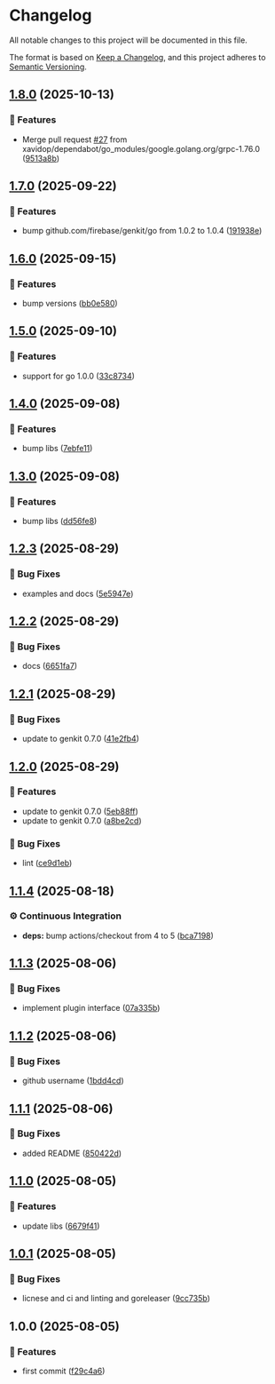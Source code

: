 # Changelog

All notable changes to this project will be documented in this file.

The format is based on [Keep a Changelog](https://keepachangelog.com/en/1.0.0/),
and this project adheres to [Semantic Versioning](https://semver.org/spec/v2.0.0.html).

## [1.8.0](https://github.com/xavidop/genkit-opentelemetry-go/compare/v1.7.0...v1.8.0) (2025-10-13)

### 🚀 Features

* Merge pull request [#27](https://github.com/xavidop/genkit-opentelemetry-go/issues/27) from xavidop/dependabot/go_modules/google.golang.org/grpc-1.76.0 ([9513a8b](https://github.com/xavidop/genkit-opentelemetry-go/commit/9513a8b62917312b51b3935441526940dc7ebe9e))

## [1.7.0](https://github.com/xavidop/genkit-opentelemetry-go/compare/v1.6.0...v1.7.0) (2025-09-22)

### 🚀 Features

* bump github.com/firebase/genkit/go from 1.0.2 to 1.0.4 ([191938e](https://github.com/xavidop/genkit-opentelemetry-go/commit/191938e0c4600224d2ff2b331eab2742f7492db0))

## [1.6.0](https://github.com/xavidop/genkit-opentelemetry-go/compare/v1.5.0...v1.6.0) (2025-09-15)

### 🚀 Features

* bump versions ([bb0e580](https://github.com/xavidop/genkit-opentelemetry-go/commit/bb0e580abd7f6924f52cde913694fb62b4874f8a))

## [1.5.0](https://github.com/xavidop/genkit-opentelemetry-go/compare/v1.4.0...v1.5.0) (2025-09-10)

### 🚀 Features

* support for go 1.0.0 ([33c8734](https://github.com/xavidop/genkit-opentelemetry-go/commit/33c8734ac45bdd4901fd1863196514d7ba4d649b))

## [1.4.0](https://github.com/xavidop/genkit-opentelemetry-go/compare/v1.3.0...v1.4.0) (2025-09-08)

### 🚀 Features

* bump libs ([7ebfe11](https://github.com/xavidop/genkit-opentelemetry-go/commit/7ebfe11632b89bb3fccc49550ee0201aaf9d06d1))

## [1.3.0](https://github.com/xavidop/genkit-opentelemetry-go/compare/v1.2.3...v1.3.0) (2025-09-08)

### 🚀 Features

* bump libs ([dd56fe8](https://github.com/xavidop/genkit-opentelemetry-go/commit/dd56fe8bea45e65bf96381ae3021d6209b1642d8))

## [1.2.3](https://github.com/xavidop/genkit-opentelemetry-go/compare/v1.2.2...v1.2.3) (2025-08-29)

### 🐛 Bug Fixes

* examples and docs ([5e5947e](https://github.com/xavidop/genkit-opentelemetry-go/commit/5e5947e9c543a4540ad3f9472d197bb499587cae))

## [1.2.2](https://github.com/xavidop/genkit-opentelemetry-go/compare/v1.2.1...v1.2.2) (2025-08-29)

### 🐛 Bug Fixes

* docs ([6651fa7](https://github.com/xavidop/genkit-opentelemetry-go/commit/6651fa7c0e7d0ff5f1ea2c419e2895c3ae6720f9))

## [1.2.1](https://github.com/xavidop/genkit-opentelemetry-go/compare/v1.2.0...v1.2.1) (2025-08-29)

### 🐛 Bug Fixes

* update to genkit 0.7.0 ([41e2fb4](https://github.com/xavidop/genkit-opentelemetry-go/commit/41e2fb4a130b6d2032b89b709930b62e19db372d))

## [1.2.0](https://github.com/xavidop/genkit-opentelemetry-go/compare/v1.1.4...v1.2.0) (2025-08-29)

### 🚀 Features

* update to genkit 0.7.0 ([5eb88ff](https://github.com/xavidop/genkit-opentelemetry-go/commit/5eb88ffefd13ed4aa2e4a8eef4adaab2b78d663a))
* update to genkit 0.7.0 ([a8be2cd](https://github.com/xavidop/genkit-opentelemetry-go/commit/a8be2cded4a8c8bbbabe080f4e5001b1945b32cb))

### 🐛 Bug Fixes

* lint ([ce9d1eb](https://github.com/xavidop/genkit-opentelemetry-go/commit/ce9d1eb4756960fc5dfdada17150904f6c96928b))

## [1.1.4](https://github.com/xavidop/genkit-opentelemetry-go/compare/v1.1.3...v1.1.4) (2025-08-18)

### ⚙️ Continuous Integration

* **deps:** bump actions/checkout from 4 to 5 ([bca7198](https://github.com/xavidop/genkit-opentelemetry-go/commit/bca7198424019ad3421b6d5e973194ca45029be5))

## [1.1.3](https://github.com/xavidop/genkit-opentelemetry-go/compare/v1.1.2...v1.1.3) (2025-08-06)

### 🐛 Bug Fixes

* implement plugin interface ([07a335b](https://github.com/xavidop/genkit-opentelemetry-go/commit/07a335be0dca1ecd2a988d43fd57c0eabd4da56a))

## [1.1.2](https://github.com/xavidop/genkit-opentelemetry-go/compare/v1.1.1...v1.1.2) (2025-08-06)

### 🐛 Bug Fixes

* github username ([1bdd4cd](https://github.com/xavidop/genkit-opentelemetry-go/commit/1bdd4cdc3583646ba38ae3752fd0ecf36453ce7c))

## [1.1.1](https://github.com/xavidop/genkit-opentelemetry-go/compare/v1.1.0...v1.1.1) (2025-08-06)

### 🐛 Bug Fixes

* added README ([850422d](https://github.com/xavidop/genkit-opentelemetry-go/commit/850422d2f1aa7cc7cd6fcd4c21fd34be28132f9e))

## [1.1.0](https://github.com/xavidop/genkit-opentelemetry-go/compare/v1.0.1...v1.1.0) (2025-08-05)

### 🚀 Features

* update libs ([6679f41](https://github.com/xavidop/genkit-opentelemetry-go/commit/6679f411815c89f5272098dcd4ca72136eb58d26))

## [1.0.1](https://github.com/xavidop/genkit-opentelemetry-go/compare/v1.0.0...v1.0.1) (2025-08-05)

### 🐛 Bug Fixes

* licnese and ci and linting and goreleaser ([9cc735b](https://github.com/xavidop/genkit-opentelemetry-go/commit/9cc735bd43d213a59c5e371776418faf60352879))

## 1.0.0 (2025-08-05)

### 🚀 Features

* first commit ([f29c4a6](https://github.com/xavidop/genkit-opentelemetry-go/commit/f29c4a6e7e1d61cc2a49fb8ec71983f479c2d488))
